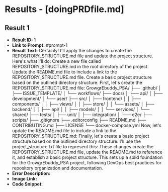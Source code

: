# Results - [doingPRDfile.md]

## Result 1
* **Result ID:** 1
* **Link to Prompt:** #prompt-1
* **Result Text:** Certainly! I'll apply the changes to create the REPOSITORY_STRUCTURE.md file and update the project structure. Here's what I'll do:
Create a new file called REPOSITORY_STRUCTURE.md in the root directory of the project.
Update the README.md file to include a link to the REPOSITORY_STRUCTURE.md file.
Create a basic project structure based on the outlined directory structure.
First, let's create the REPOSITORY_STRUCTURE.md file:
GrowgrEbuddy_PSA/
├── .github/
│ ├── ISSUE_TEMPLATE/
│ └── workflows/
├── docs/
│ ├── api/
│ ├── development/
│ └── user/
├── src/
│ ├── frontend/
│ │ ├── components/
│ │ ├── views/
│ │ ├── store/
│ │ └── assets/
│ ├── backend/
│ │ ├── api/
│ │ ├── models/
│ │ └── services/
│ └── shared/
├── tests/
│ ├── unit/
│ ├── integration/
│ └── e2e/
├── scripts/
├── .gitignore
├── .editorconfig
├── README.md
├── CONTRIBUTING.md
├── LICENSE
└── docker-compose.yml
Now, let's update the README.md file to include a link to the REPOSITORY_STRUCTURE.md:
Finally, let's create a basic project structure based on the outlined directory structure. I'll use the project_structure.txt file to represent this:
These changes create the REPOSITORY_STRUCTURE.md file, update the README.md to reference it, and establish a basic project structure. This sets up a solid foundation for the GrowgrEbuddy_PSA project, following DevOps best practices for repository organization and documentation.
* **Error Description:** 
* **Image Link:** 
* **Code Snippet:** 

